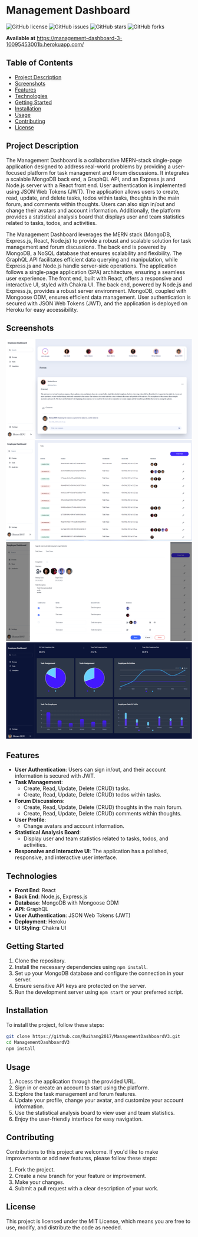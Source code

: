 # Management Dashboard

![GitHub license](https://img.shields.io/badge/license-MIT-blue.svg)
![GitHub issues](https://img.shields.io/github/issues/Ruihang2017/ManagementDashboardV3)
![GitHub stars](https://img.shields.io/github/stars/Ruihang2017/ManagementDashboardV3)
![GitHub forks](https://img.shields.io/github/forks/Ruihang2017/ManagementDashboardV3)

**Available at**
https://management-dashboard-3-10095453001b.herokuapp.com/

## Table of Contents

- [Project Description](#project-description)
- [Screenshots](#screenshots)
- [Features](#features)
- [Technologies](#technologies)
- [Getting Started](#getting-started)
- [Installation](#installation)
- [Usage](#usage)
- [Contributing](#contributing)
- [License](#license)

## Project Description

The Management Dashboard is a collaborative MERN-stack single-page application designed to address real-world problems by providing a user-focused platform for task management and forum discussions. It integrates a scalable MongoDB back end, a GraphQL API, and an Express.js and Node.js server with a React front end. User authentication is implemented using JSON Web Tokens (JWT). The application allows users to create, read, update, and delete tasks, todos within tasks, thoughts in the main forum, and comments within thoughts. Users can also sign in/out and change their avatars and account information. Additionally, the platform provides a statistical analysis board that displays user and team statistics related to tasks, todos, and activities.

The Management Dashboard leverages the MERN stack (MongoDB, Express.js, React, Node.js) to provide a robust and scalable solution for task management and forum discussions. The back end is powered by MongoDB, a NoSQL database that ensures scalability and flexibility. The GraphQL API facilitates efficient data querying and manipulation, while Express.js and Node.js handle server-side operations. The application follows a single-page application (SPA) architecture, ensuring a seamless user experience. The front end, built with React, offers a responsive and interactive UI, styled with Chakra UI. The back end, powered by Node.js and Express.js, provides a robust server environment. MongoDB, coupled with Mongoose ODM, ensures efficient data management. User authentication is secured with JSON Web Tokens (JWT), and the application is deployed on Heroku for easy accessibility.

## Screenshots

![Platform Screenshot](./client/src/assets/screenshot/Screenshot%202023-10-30%20230326.png)
![Platform Screenshot](./client/src/assets/screenshot/Screenshot%202023-10-30%20230349.png)
![Platform Screenshot](./client/src/assets/screenshot/Screenshot%202023-10-30%20230437.png)
![Platform Screenshot](./client/src/assets/screenshot/Screenshot%202023-10-30%20230129.png)

## Features

- **User Authentication**: Users can sign in/out, and their account information is secured with JWT.
- **Task Management**:
  - Create, Read, Update, Delete (CRUD) tasks.
  - Create, Read, Update, Delete (CRUD) todos within tasks.
- **Forum Discussions**:
  - Create, Read, Update, Delete (CRUD) thoughts in the main forum.
  - Create, Read, Update, Delete (CRUD) comments within thoughts.
- **User Profile**:
  - Change avatars and account information.
- **Statistical Analysis Board**:
  - Display user and team statistics related to tasks, todos, and activities.
- **Responsive and Interactive UI**: The application has a polished, responsive, and interactive user interface.

## Technologies

- **Front End**: React
- **Back End**: Node.js, Express.js
- **Database**: MongoDB with Mongoose ODM
- **API**: GraphQL
- **User Authentication**: JSON Web Tokens (JWT)
- **Deployment**: Heroku
- **UI Styling**: Chakra UI

## Getting Started

1. Clone the repository.
2. Install the necessary dependencies using `npm install`.
3. Set up your MongoDB database and configure the connection in your server.
4. Ensure sensitive API keys are protected on the server.
5. Run the development server using `npm start` or your preferred script.

## Installation

To install the project, follow these steps:

```sh
git clone https://github.com/Ruihang2017/ManagementDashboardV3.git
cd ManagementDashboardV3
npm install
```

## Usage

1. Access the application through the provided URL.
2. Sign in or create an account to start using the platform.
3. Explore the task management and forum features.
4. Update your profile, change your avatar, and customize your account information.
5. Use the statistical analysis board to view user and team statistics.
6. Enjoy the user-friendly interface for easy navigation.

## Contributing

Contributions to this project are welcome. If you'd like to make improvements or add new features, please follow these steps:

1. Fork the project.
2. Create a new branch for your feature or improvement.
3. Make your changes.
4. Submit a pull request with a clear description of your work.

## License

This project is licensed under the MIT License, which means you are free to use, modify, and distribute the code as needed.
